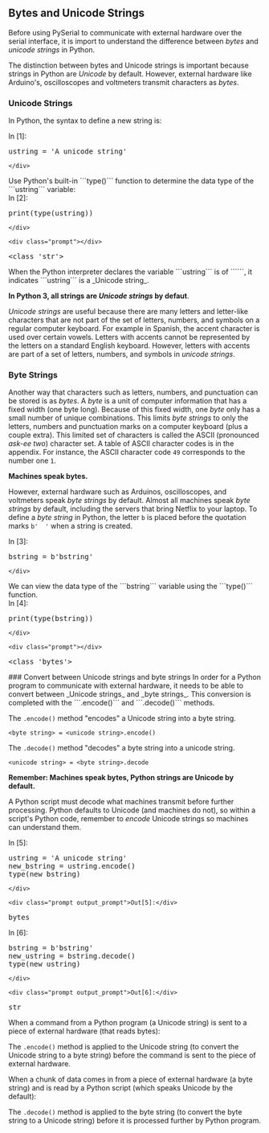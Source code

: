 
## Bytes and Unicode Strings
Before using PySerial to communicate with external hardware over the serial interface, it is import to understand the difference between _bytes_ and _unicode strings_ in Python. 

The distinction between bytes and Unicode strings is important because strings in Python are _Unicode_ by default. However, external hardware like Arduino's, oscilloscopes and voltmeters transmit characters as _bytes_.
### Unicode Strings
In Python, the syntax to define a new string is:
<div class="cell border-box-sizing code_cell rendered">
<div class="input">
<div class="prompt input_prompt">In&nbsp;[1]:</div>
<div class="inner_cell">
    <div class="input_area">
<div class=" highlight hl-ipython3"><pre><span></span><span class="n">ustring</span> <span class="o">=</span> <span class="s1">&#39;A unicode string&#39;</span>
</pre></div>

    </div>
</div>
</div>

</div>
Use Python's built-in ```type()``` function to determine the data type of the ```ustring``` variable:
<div class="cell border-box-sizing code_cell rendered">
<div class="input">
<div class="prompt input_prompt">In&nbsp;[2]:</div>
<div class="inner_cell">
    <div class="input_area">
<div class=" highlight hl-ipython3"><pre><span></span><span class="nb">print</span><span class="p">(</span><span class="nb">type</span><span class="p">(</span><span class="n">ustring</span><span class="p">))</span>
</pre></div>

    </div>
</div>
</div>

<div class="output_wrapper">
<div class="output">


<div class="output_area">

    <div class="prompt"></div>


<div class="output_subarea output_stream output_stdout output_text">
<pre>&lt;class &#39;str&#39;&gt;
</pre>
</div>
</div>

</div>
</div>

</div>
When the Python interpreter declares the variable ```ustring``` is of ```<class 'str'>```, it indicates ```ustring``` is a _Unicode string_.

**In Python 3, all strings are _Unicode strings_ by defaut**.

_Unicode strings_ are useful because there are many letters and letter-like characters that are not part of the set of letters, numbers, and symbols on a regular computer keyboard.  For example in Spanish, the accent character is used over certain vowels. Letters with accents cannot be represented by the letters on a standard English keyboard.  However, letters with accents are part of a set of letters, numbers, and symbols in _unicode strings_.
### Byte Strings

Another way that characters such as letters, numbers, and punctuation can be stored is as _bytes_. A _byte_ is a unit of computer information that has a fixed width (one byte long). Because of this fixed width, one _byte_ only has a small number of unique combinations. This limits _byte strings_ to only the letters, numbers and punctuation marks on a computer keyboard (plus a couple extra). This limited set of characters is called the ASCII (pronounced _ask-ee two_) character set. A table of ASCII character codes is in the appendix. For instance, the ASCII character code ```49``` corresponds to the number one ```1```.

**Machines speak bytes.**

However, external hardware such as Arduinos, oscilloscopes, and voltmeters speak _byte strings_ by default. Almost all machines speak _byte strings_ by default, including the servers that bring Netflix to your laptop.
To define a _byte string_ in Python, the letter ```b``` is placed before the quotation marks ```b'  '``` when a string is created.
<div class="cell border-box-sizing code_cell rendered">
<div class="input">
<div class="prompt input_prompt">In&nbsp;[3]:</div>
<div class="inner_cell">
    <div class="input_area">
<div class=" highlight hl-ipython3"><pre><span></span><span class="n">bstring</span> <span class="o">=</span> <span class="sa">b</span><span class="s1">&#39;bstring&#39;</span>
</pre></div>

    </div>
</div>
</div>

</div>
We can view the data type of the ```bstring``` variable using the ```type()``` function.
<div class="cell border-box-sizing code_cell rendered">
<div class="input">
<div class="prompt input_prompt">In&nbsp;[4]:</div>
<div class="inner_cell">
    <div class="input_area">
<div class=" highlight hl-ipython3"><pre><span></span><span class="nb">print</span><span class="p">(</span><span class="nb">type</span><span class="p">(</span><span class="n">bstring</span><span class="p">))</span>
</pre></div>

    </div>
</div>
</div>

<div class="output_wrapper">
<div class="output">


<div class="output_area">

    <div class="prompt"></div>


<div class="output_subarea output_stream output_stdout output_text">
<pre>&lt;class &#39;bytes&#39;&gt;
</pre>
</div>
</div>

</div>
</div>

</div>
### Convert between Unicode strings and byte strings
In order for a Python program to communicate with external hardware, it needs to be able to convert between _Unicode strings_ and _byte strings_. This conversion is completed with the ```.encode()``` and ```.decode()``` methods. 

The ```.encode()``` method "encodes" a Unicode string into a byte string.

```<byte string> = <unicode string>.encode()```

The ```.decode()``` method "decodes" a byte string into a unicode string.

```<unicode string> = <byte string>.decode```

**Remember: Machines speak bytes, Python strings are Unicode by default.** 

A Python script must decode what machines transmit before further processing. Python defaults to Unicode (and machines do not), so within a script's Python code, remember to _encode_  Unicode strings so machines can understand them.
<div class="cell border-box-sizing code_cell rendered">
<div class="input">
<div class="prompt input_prompt">In&nbsp;[5]:</div>
<div class="inner_cell">
    <div class="input_area">
<div class=" highlight hl-ipython3"><pre><span></span><span class="n">ustring</span> <span class="o">=</span> <span class="s1">&#39;A unicode string&#39;</span>
<span class="n">new_bstring</span> <span class="o">=</span> <span class="n">ustring</span><span class="o">.</span><span class="n">encode</span><span class="p">()</span>
<span class="nb">type</span><span class="p">(</span><span class="n">new_bstring</span><span class="p">)</span>
</pre></div>

    </div>
</div>
</div>

<div class="output_wrapper">
<div class="output">


<div class="output_area">

    <div class="prompt output_prompt">Out[5]:</div>




<div class="output_text output_subarea output_execute_result">
<pre>bytes</pre>
</div>

</div>

</div>
</div>

</div>
<div class="cell border-box-sizing code_cell rendered">
<div class="input">
<div class="prompt input_prompt">In&nbsp;[6]:</div>
<div class="inner_cell">
    <div class="input_area">
<div class=" highlight hl-ipython3"><pre><span></span><span class="n">bstring</span> <span class="o">=</span> <span class="sa">b</span><span class="s1">&#39;bstring&#39;</span>
<span class="n">new_ustring</span> <span class="o">=</span> <span class="n">bstring</span><span class="o">.</span><span class="n">decode</span><span class="p">()</span>
<span class="nb">type</span><span class="p">(</span><span class="n">new_ustring</span><span class="p">)</span>
</pre></div>

    </div>
</div>
</div>

<div class="output_wrapper">
<div class="output">


<div class="output_area">

    <div class="prompt output_prompt">Out[6]:</div>




<div class="output_text output_subarea output_execute_result">
<pre>str</pre>
</div>

</div>

</div>
</div>

</div>
When a command from a Python program (a Unicode string) is sent to a piece of external hardware (that reads bytes):

The ```.encode()``` method is applied to the Unicode string (to convert the Unicode string to a byte string) before the command is sent to the piece of external hardware.

When a chunk of data comes in from a piece of external hardware (a byte string) and is read by a Python script (which speaks Unicode by the default):

The ```.decode()``` method is applied to the byte string (to convert the byte string to a Unicode string) before it is processed further by Python program.
 

